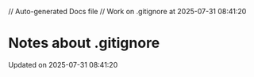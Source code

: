// Auto-generated Docs file
// Work on .gitignore at 2025-07-31 08:41:20
# Notes about .gitignore
Updated on 2025-07-31 08:41:20
